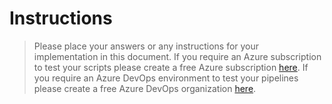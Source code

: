 # Instructions

> Please place your answers or any instructions for your implementation in this document.
> If you require an Azure subscription to test your scripts please create a free Azure subscription [here](https://azure.microsoft.com/en-in/free/).
> If you require an Azure DevOps environment to test your pipelines please create a free Azure DevOps organization [here](https://azure.microsoft.com/en-us/products/devops/?nav=min).
